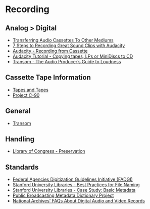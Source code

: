 # Recording

## Analog > Digital
- [Transferring Audio Cassettes
To Other Mediums](http://audio-restoration.com/cassette.php)
- [7 Steps to Recording Great Sound Clips with Audacity](http://blog.reigndesign.com/blog/7-steps-to-recording-great-sound-clips-with-audacity/)
- [Audacity - Recording from Cassette](http://wiki.audacityteam.org/wiki/Recording_from_Cassette)
- [Audacity Tutorial - Copying tapes, LPs or MiniDiscs to CD](http://manual.audacityteam.org/o/man/tutorial_copying_tapes_lps_or_minidiscs_to_cd.html)
- [Transom - The Audio Producer’s Guide to Loudness](http://transom.org/2015/the-audio-producers-guide-to-loudness/)

## Cassette Tape Information
- [Tapes and Tapes](http://tapesandtapes.com/)
- [Project C-90](http://www.c-90.org/)

## General
- [Transom](http://transom.org/)

## Handling
- [Library of Congress - Preservation](http://www.loc.gov/preservation/care/record.html)

## Standards
- [Federal Agencies Digitization Guidelines Initiative (FADGI)](http://www.digitizationguidelines.gov)
- [Stanford University Libraries - Best Practices for File Naming](http://library.stanford.edu/research/data-management-services/data-best-practices/best-practices-file-naming)
- [Stanford University Libraries - Case Study: Basic Metadata](http://library.stanford.edu/research/data-management-services/case-studies/case-study-basic-metadata)
- [Public Broadcasting Metadata Dictionary Project](http://pbcore.org/)
- [National Archives' FAQs About Digital Audio and Video Records](http://www.archives.gov/records-mgmt/initiatives/dav-faq.html)
